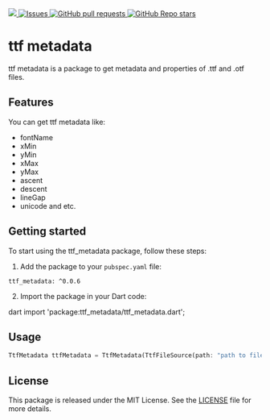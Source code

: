 <a href="https://pub.dev/packages/ttf_metadata">
   <img src="https://img.shields.io/pub/v/ttf_metadata?label=pub.dev&labelColor=333940&logo=dart">
</a>
<a href="https://github.com/ali-you/ttf-metadata-package/issues">
   <img alt="Issues" src="https://img.shields.io/github/issues/ali-you/ttf-metadata-package?color=0088ff" />
</a>
<a href="https://github.com/ali-you/ttf-metadata-package/pulls">
   <img alt="GitHub pull requests" src="https://img.shields.io/github/issues-pr/ali-you/ttf-metadata-package?color=0088ff" />
</a>
<a href="https://github.com/ali-you/ttf-metadata-package">
   <img alt="GitHub Repo stars" src="https://img.shields.io/github/stars/ali-you/ttf-metadata-package">
</a>

# ttf metadata

ttf metadata is a package to get metadata and properties of .ttf and .otf files.


## Features

You can get ttf metadata like:

- fontName
- xMin
- yMin
- xMax
- yMax
- ascent
- descent
- lineGap
- unicode and etc.


## Getting started

To start using the ttf_metadata package, follow these steps:

1. Add the package to your `pubspec.yaml` file:
```
ttf_metadata: ^0.0.6
```

2. Import the package in your Dart code:

dart import 'package:ttf_metadata/ttf_metadata.dart';


## Usage

```dart
TtfMetadata ttfMetadata = TtfMetadata(TtfFileSource(path: "path to file"));
```


## License

This package is released under the MIT License. See the [LICENSE](https://github.com/ali-you/ttf-metadata-package/blob/main/LICENSE) file for more details.
